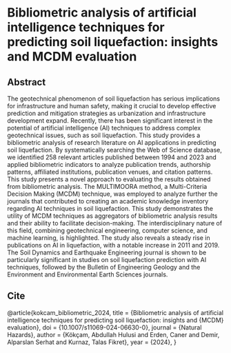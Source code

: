 # Bibliometric analysis of artificial intelligence techniques for predicting soil liquefaction: insights and MCDM evaluation

## Abstract
The geotechnical phenomenon of soil liquefaction has serious implications for infrastructure and human safety, making it crucial to develop effective prediction and mitigation strategies as urbanization and infrastructure development expand. Recently, there has been significant interest in the potential of artificial intelligence (AI) techniques to address complex geotechnical issues, such as soil liquefaction. This study provides a bibliometric analysis of research literature on AI applications in predicting soil liquefaction. By systematically searching the Web of Science database, we identified 258 relevant articles published between 1994 and 2023 and applied bibliometric indicators to analyze publication trends, authorship patterns, affiliated institutions, publication venues, and citation patterns. This study presents a novel approach to evaluating the results obtained from bibliometric analysis. The MULTIMOORA method, a Multi-Criteria Decision Making (MCDM) technique, was employed to analyze further the journals that contributed to creating an academic knowledge inventory regarding AI techniques in soil liquefaction. This study demonstrates the utility of MCDM techniques as aggregators of bibliometric analysis results and their ability to facilitate decision-making. The interdisciplinary nature of this field, combining geotechnical engineering, computer science, and machine learning, is highlighted. The study also reveals a steady rise in publications on AI in liquefaction, with a notable increase in 2011 and 2019. The Soil Dynamics and Earthquake Engineering journal is shown to be particularly significant in studies on soil liquefaction prediction with AI techniques, followed by the Bulletin of Engineering Geology and the Environment and Environmental Earth Sciences journals.

## Cite
@article{kokcam_bibliometric_2024,
	title = {Bibliometric analysis of artificial intelligence techniques for predicting soil liquefaction: insights and {MCDM} evaluation},
	doi = {10.1007/s11069-024-06630-0},
	journal = {Natural Hazards},
	author = {Kökçam, Abdullah Hulusi and Erden, Caner and Demir, Alparslan Serhat and Kurnaz, Talas Fikret},
	year = {2024},
}
